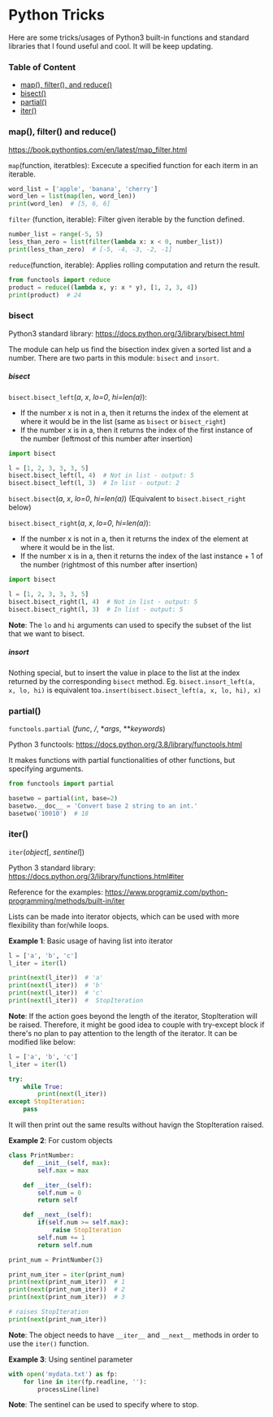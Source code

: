 # Python Tricks

Here are some tricks/usages of Python3 built-in functions and standard libraries that I found useful and cool. It will be keep updating.

### Table of Content

- [map(), filter(), and reduce()](#map_filter_reduce)
- [bisect()](#bisect)
- [partial()](#partial)
- [iter()](#iter)

<a name='map_filter_reduce'></a>

### map(), filter() and reduce()

https://book.pythontips.com/en/latest/map_filter.html

`map`(function, iteratbles): Excecute a specified function for each iterm in an iterable.

```python
word_list = ['apple', 'banana', 'cherry']
word_len = list(map(len, word_len))
print(word_len)  # [5, 6, 6]
```

`filter` (function, iterable): Filter given iterable by the function defined.

```python
number_list = range(-5, 5)
less_than_zero = list(filter(lambda x: x < 0, number_list))
print(less_than_zero)  # [-5, -4, -3, -2, -1]
```

`reduce`(function, iterable): Applies rolling computation and return the result.

```python
from functools import reduce
product = reduce((lambda x, y: x * y), [1, 2, 3, 4])
print(product)  # 24
```

<a name='bisect'></a>

### bisect

Python3 standard library: https://docs.python.org/3/library/bisect.html

The module can help us find the bisection index given a sorted list and a number. There are two parts in this module: `bisect` and `insort`.

##### bisect

`bisect.bisect_left`(*a*, *x*, *lo=0*, *hi=len(a)*): 

- If the number x is not in a, then it returns the index of the element at where it would be in the list (same as `bisect` or `bisect_right`)
- If the number x is in a, then it returns the index of the first instance of the number (leftmost of this number after insertion)

```python
import bisect

l = [1, 2, 3, 3, 3, 5]
bisect.bisect_left(l, 4)  # Not in list - output: 5
bisect.bisect_left(l, 3)  # In list - output: 2
```

`bisect.bisect`(*a*, *x*, *lo=0*, *hi=len(a)*) (Equivalent to `bisect.bisect_right` below)

`bisect.bisect_right`(*a*, *x*, *lo=0*, *hi=len(a)*): 

- If the number x is not in a, then it returns the index of the element at where it would be in the list.
- If the number x is in a, then it returns the index of the last instance + 1 of the number (rightmost of this number after insertion)

```python
import bisect

l = [1, 2, 3, 3, 3, 5]
bisect.bisect_right(l, 4)  # Not in list - output: 5
bisect.bisect_right(l, 3)  # In list - output: 5
```

**Note**: The `lo` and `hi` arguments can used to specify the subset of the list that we want to bisect.

##### insort

Nothing special, but to insert the value in place to the list at the index returned by the corresponding `bisect` method. Eg.  `bisect.insort_left(a, x, lo, hi)` is equivalent to`a.insert(bisect.bisect_left(a, x, lo, hi), x)`

<a name='partial'></a>

### partial()

`functools.partial` (*func*, */*, **args*, ***keywords*)

Python 3 functools: https://docs.python.org/3.8/library/functools.html

It makes functions with partial functionalities of other functions, but specifying arguments.

```python
from functools import partial

basetwo = partial(int, base=2)
basetwo.__doc__ = 'Convert base 2 string to an int.'
basetwo('10010')  # 18
```

<a name='iter'></a>

### iter()

`iter`(*object*[, *sentinel*])

Python 3 standard library: https://docs.python.org/3/library/functions.html#iter

Reference for the examples: https://www.programiz.com/python-programming/methods/built-in/iter

Lists can be made into iterator objects, which can be used with more flexibility than for/while loops.

**Example 1**: Basic usage of having list into iterator

```python
l = ['a', 'b', 'c']
l_iter = iter(l)

print(next(l_iter))  # 'a'
print(next(l_iter))  # 'b'
print(next(l_iter))  # 'c'
print(next(l_iter))  #  StopIteration
```

**Note**: If the action goes beyond the length of the iterator, StopIteration will be raised. Therefore, it might be good idea to couple with try-except block if there's no plan to pay attention to the length of the iterator. It can be modified like below:

```python
l = ['a', 'b', 'c']
l_iter = iter(l)

try:
    while True:
        print(next(l_iter))
except StopIteration:
    pass
```

It will then print out the same results without havign the StopIteration raised.

**Example 2**: For custom objects

```python
class PrintNumber:
    def __init__(self, max):
        self.max = max

    def __iter__(self):
        self.num = 0
        return self

    def __next__(self):
        if(self.num >= self.max):
            raise StopIteration
        self.num += 1
        return self.num

print_num = PrintNumber(3)

print_num_iter = iter(print_num)
print(next(print_num_iter))  # 1
print(next(print_num_iter))  # 2
print(next(print_num_iter))  # 3

# raises StopIteration
print(next(print_num_iter))
```

**Note**: The object needs to have `__iter__` and `__next__` methods in order to use the `iter()` function.

**Example 3**: Using sentinel parameter

```python
with open('mydata.txt') as fp:
    for line in iter(fp.readline, ''):
        processLine(line)
```

**Note**: The sentinel can be used to specify where to stop.

